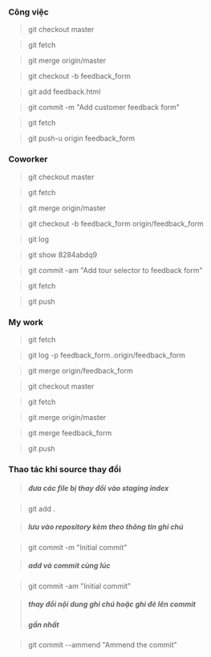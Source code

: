 ### Công việc

> git checkout master

> git fetch

> git merge origin/master

> git checkout -b feedback_form

> git add feedback.html

> git commit -m "Add customer feedback form"

> git fetch

> git push-u origin feedback_form
 
### Coworker

> git checkout master

> git fetch

> git merge origin/master

> git checkout -b feedback_form origin/feedback_form

> git log

> git show 8284abdq9

> git commit -am "Add tour selector to feedback form"

> git fetch

> git push
 
### My work
> git fetch

> git log -p feedback_form..origin/feedback_form

> git merge origin/feedback_form

> git checkout master

> git fetch

> git merge origin/master

> git merge feedback_form

> git push

### Thao tác khi source thay đổi
> ##### đưa các file bị thay đổi vào staging index

> git add .
 
> ##### lưu vào repository kèm theo thông tin ghi chú

> git commit -m "Initial commit"
 
> ##### add và commit cùng lúc

> git commit -am "Initial commit"
 
> ##### thay đổi nội dung ghi chú hoặc ghi đè lên commit
> ##### gần nhất

> git commit --ammend "Ammend the commit"
